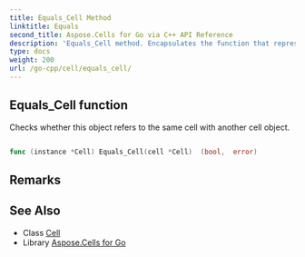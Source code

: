 ```yaml
---
title: Equals_Cell Method 
linktitle: Equals
second_title: Aspose.Cells for Go via C++ API Reference
description: 'Equals_Cell method. Encapsulates the function that represents equals in Go.'
type: docs
weight: 200
url: /go-cpp/cell/equals_cell/
---
```


## Equals_Cell function

Checks whether this object refers to the same cell with another cell object.

```go

func (instance *Cell) Equals_Cell(cell *Cell)  (bool,  error) 

```

## Remarks


## See Also

* Class [Cell](../)
* Library [Aspose.Cells for Go](../../)
